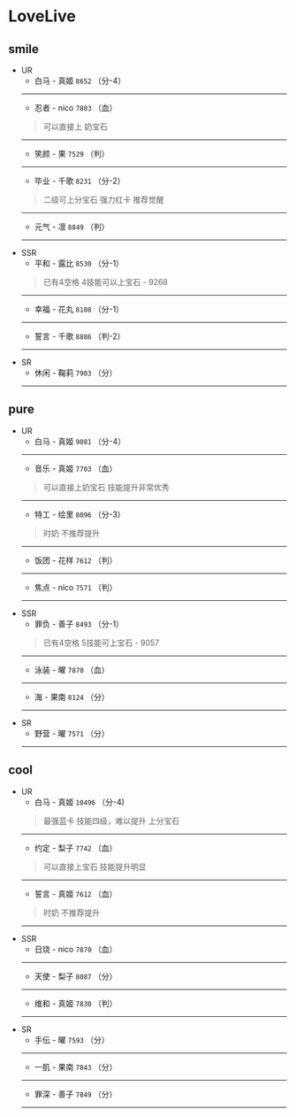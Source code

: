 # LoveLive
## smile
* UR
    * 白马 - 真姬 `8652` （分-4）
    --------
    * 忍者 - nico `7803` （血）
    > 可以直接上 奶宝石 
    --------
    * 笑颜 - 果 `7529` （判）
    --------
    * 毕业 - 千歌 `8231` （分-2）
    > 二级可上分宝石 强力红卡 推荐觉醒
    --------
    * 元气 - 凛 `8849` （判）
    --------
* SSR
    * 平和 - 露比 `8530` （分-1）
    > 已有4空格 4技能可以上宝石 - 9268
    --------
    * 幸福 - 花丸 `8108` （分-1）
    --------
    * 誓言 - 千歌 `8886` （判-2）
    --------
* SR
    * 休闲 - 鞠莉 `7903` （分）    
    --------
## pure
* UR
    * 白马 - 真姬 `9081` （分-4）
    --------
    * 音乐 - 真姬 `7703` （血）
    > 可以直接上奶宝石 技能提升非常优秀
    --------
    * 特工 - 绘里 `8096` （分-3）
    > 时奶 不推荐提升
    --------
    * 饭团 - 花样 `7612` （判）
    --------
    * 焦点 - nico `7571` （判）
    --------    
* SSR
    * 罪负 - 善子 `8493` （分-1）
    > 已有4空格 5技能可上宝石 - 9057
    --------
    * 泳装 - 曜 `7870` （血）
    --------
    * 海 - 果南 `8124` （分）
    --------
* SR
    * 野营 - 曜 `7571` （分）
    --------
## cool
* UR
    * 白马 - 真姬 `10496` （分-4)
    > 最强蓝卡 技能四级，难以提升 上分宝石
    --------
    * 约定 - 梨子 `7742` （血）
    > 可以直接上宝石  技能提升明显    
    --------
    * 誓言 - 真姬 `7612` （血）
    > 时奶  不推荐提升    
    --------
* SSR
    * 日烧 - nico `7870` （血）
    --------
    * 天使 - 梨子 `8087` （分）
    --------
    * 维和 - 真姬 `7830` （判）
    --------
* SR
    * 手伝 - 曜 `7593` （分）
    --------
    * 一肌 - 果南 `7843` （分）
    --------
    * 罪深 - 善子 `7849` （分）
    --------
